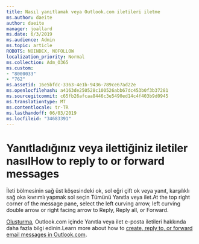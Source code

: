 ```yaml
---
title: Nasıl yanıtlamak veya Outlook.com iletileri iletme
ms.author: daeite
author: daeite
manager: joallard
ms.date: 6/3/2019
ms.audience: Admin
ms.topic: article
ROBOTS: NOINDEX, NOFOLLOW
localization_priority: Normal
ms.collection: Adm_O365
ms.custom:
- "8000033"
- "762"
ms.assetid: 16e5bfdc-3363-4e1b-9436-789ce67ad22e
ms.openlocfilehash: a4163de250528c100526abb67dc453b0f3b37281
ms.sourcegitcommit: c65fb26afcaa8446c3e5490ed14c4f403b9d0945
ms.translationtype: MT
ms.contentlocale: tr-TR
ms.lasthandoff: 06/03/2019
ms.locfileid: "34683391"
---
```

# <a name="how-to-reply-to-or-forward-messages"></a><span data-ttu-id="e065b-102">Yanıtladığınız veya ilettiğiniz iletiler nasıl</span><span class="sxs-lookup"><span data-stu-id="e065b-102">How to reply to or forward messages</span></span>

<span data-ttu-id="e065b-103">İleti bölmesinin sağ üst köşesindeki ok, sol eğri çift ok veya yanıt, karşılıklı sağ oka kıvrımlı yapmak sol seçin Tümünü Yanıtla veya ilet.</span><span class="sxs-lookup"><span data-stu-id="e065b-103">At the top right corner of the message pane, select the left curving arrow, left curving double arrow or right facing arrow to Reply, Reply all, or Forward.</span></span>
  
<span data-ttu-id="e065b-104">[Oluşturma](https://support.office.com/article/5a240eb5-8840-4146-b5e8-b078dce6e5e4), Outlook.com içinde Yanıtla veya ilet e-posta iletileri hakkında daha fazla bilgi edinin.</span><span class="sxs-lookup"><span data-stu-id="e065b-104">Learn more about how to [create, reply to, or forward email messages in Outlook.com](https://support.office.com/article/5a240eb5-8840-4146-b5e8-b078dce6e5e4).</span></span>